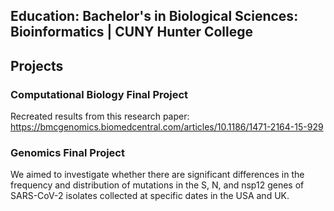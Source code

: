

## Education: Bachelor's in Biological Sciences: Bioinformatics | CUNY Hunter College

## Projects

### Computational Biology Final Project
Recreated results from this research paper: https://bmcgenomics.biomedcentral.com/articles/10.1186/1471-2164-15-929

### Genomics Final Project
We aimed to investigate whether there are significant differences in the frequency and distribution of mutations in the S, N, and nsp12 genes of SARS-CoV-2 isolates collected at specific dates in the USA and UK.

